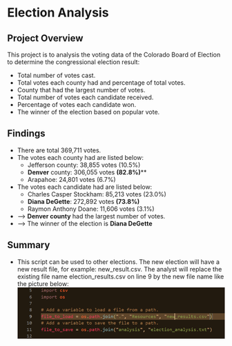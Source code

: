 # Election Analysis

## Project Overview
This project is to analysis the voting data of the Colorado Board of Election to determine the congressional election result:

- Total number of votes cast.
- Total votes each county had and percentage of total votes.
- County that had the largest number of votes.
- Total number of votes each candidate received.
- Percentage of votes each candidate won.
- The winner of the election based on popular vote.

## Findings
- There are total 369,711 votes.
- The votes each county had are listed below:
	- Jefferson county: 38,855 votes (10.5%)
	- **Denver** county: 306,055 votes **(82.8%)****
	- Arapahoe: 24,801 votes (6.7%)
- The votes each candidate had are listed below:
	- Charles Casper Stockham: 85,213 votes (23.0%)
	- **Diana DeGette**: 272,892 votes **(73.8%)**
	- Raymon Anthony Doane: 11,606 votes (3.1%)
- --> **Denver county** had the largest number of votes. 
- --> The winner of the election is **Diana DeGette**

## Summary
- This script can be used to other elections. The new election will have a new result file, for example: new_result.csv. The analyst will replace the existing file name election_results.csv on line 9 by the new file name like the picture below:
![alt text](https://github.com/giseledoan/Election_analysis/blob/main/Resources/Line9.png)
